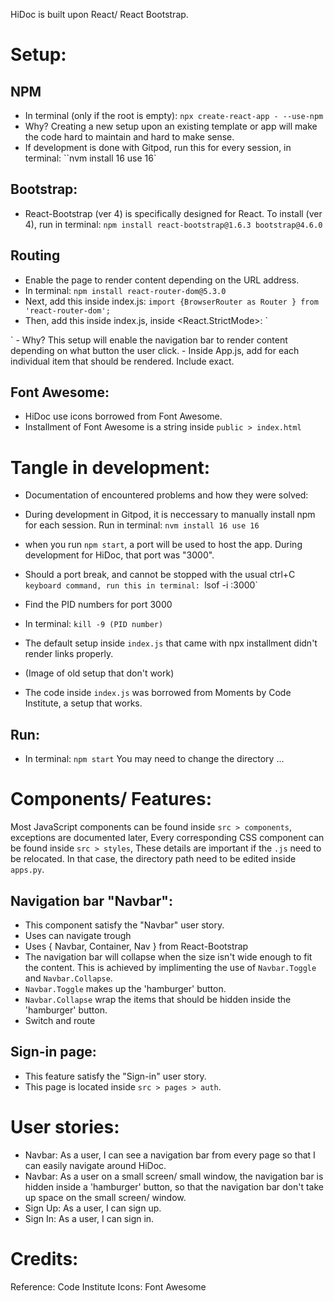 HiDoc is built upon React/ React Bootstrap.


Setup:
===

NPM
---
- In terminal (only if the root is empty):
`npx create-react-app - --use-npm`
- Why?
Creating a new setup upon an existing template or app will make the code hard to maintain and hard to make sense.
- If development is done with Gitpod, run this for every session, in terminal:
``nvm install 16 use 16`

Bootstrap:
---
- React-Bootstrap (ver 4) is specifically designed for React. To install (ver 4), run in terminal:
`npm install react-bootstrap@1.6.3 bootstrap@4.6.0`

Routing
---
- Enable the page to render content depending on the URL address.
- In terminal:
`npm install react-router-dom@5.3.0`
- Next, add this inside index.js:
`import {BrowserRouter as Router } from 'react-router-dom';`
- Then, add this inside index.js, inside <React.StrictMode>:
`
<Router>
  <App />
</Router>
`
- Why?
This setup will enable the navigation bar to render content depending on what button the user click.
- Inside App.js, add <Route> for each individual item that should be rendered. Include exact.

Font Awesome:
---
- HiDoc use icons borrowed from Font Awesome.
- Installment of Font Awesome is a string inside `public > index.html`


Tangle in development:
===
- Documentation of encountered problems and how they were solved:
- During development in Gitpod, it is neccessary to manually install npm for each session. Run in terminal:
`nvm install 16 use 16`

- when you run `npm start`, a port will be used to host the app. During development for HiDoc, that port was "3000".
- Should a port break, and cannot be stopped with the usual ctrl+C `keyboard command, run this in terminal:
`lsof -i :3000`
- Find the PID numbers for port 3000
- In terminal:
`kill -9 (PID number)`

- The default setup inside `index.js` that came with npx installment didn't render links properly.
- (Image of old setup that don't work)
- The code inside `index.js` was borrowed from Moments by Code Institute, a setup that works.


Run:
---
- In terminal:
`npm start`
You may need to change the directory
...


Components/ Features:
===
Most JavaScript components can be found inside `src > components`, exceptions are documented later,
Every corresponding CSS component can be found inside `src > styles`, 
These details are important if the `.js` need to be relocated. In that case, the directory path need to be edited inside `apps.py`.

Navigation bar "Navbar":
---
- This component satisfy the "Navbar" user story.
- Uses can navigate trough 
- Uses { Navbar, Container, Nav } from React-Bootstrap
- The navigation bar will collapse when the size isn't wide enough to fit the content. This is achieved by implimenting the use of `Navbar.Toggle` and `Navbar.Collapse`.
- `Navbar.Toggle` makes up the 'hamburger' button.
- `Navbar.Collapse` wrap the items that should be hidden inside the 'hamburger' button.
- Switch and route

Sign-in page:
---
- This feature satisfy the "Sign-in" user story.
- This page is located inside `src > pages > auth`.


User stories:
===
- Navbar: As a user, I can see a navigation bar from every page so that I can easily navigate around HiDoc.
- Navbar: As a user on a small screen/ small window, the navigation bar is hidden inside a 'hamburger' button, so that the navigation bar don't take up space on the small screen/ window.
- Sign Up: As a user, I can sign up.
- Sign In: As a user, I can sign in.


Credits:
===
Reference: Code Institute
Icons: Font Awesome